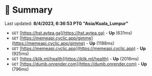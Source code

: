 # 📖 Summary
Last updated: **8/4/2023, 6:36:53 PTG "Asia/Kuala_Lumpur"**

- `GET` [https://hst.aytea.ga](https://hst.aytea.ga) - **Up** (631ms)
- `GET` [https://memeapi.cyclic.app/gimme](https://memeapi.cyclic.app/gimme) - **Up** (1188ms)
- `GET` [https://memeapi.cyclic.app](https://memeapi.cyclic.app) - **Up** (925ms)
- `GET` [https://klik.ml/health](https://klik.ml/health) - **Up** (2016ms)
- `GET` [https://dumb.onrender.com](https://dumb.onrender.com) - **Up** (796ms)
